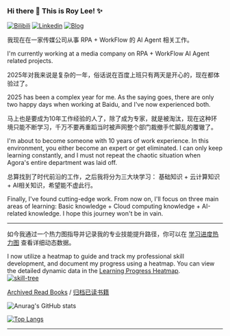 
### Hi there 👋 This is Roy Lee! ✨  


[![Bilibili](https://img.shields.io/badge/-Bilibili-00A1D6?style=flat&logo=bilibili&logoColor=white)](https://space.bilibili.com/776431) 
[![Linkedin](https://img.shields.io/badge/-LinkedIn-blue?style=flat&logo=Linkedin&logoColor=white)](https://www.linkedin.com/in/roy-lee-a2a612157/) 
[![Blog](https://img.shields.io/badge/-Blog-red?style=flat&logo=Blog&logoColor=white)](https://gou7ma7.github.io/)

我现在在一家传媒公司从事 RPA + WorkFlow 的 AI Agent 相关工作。

I'm currently working at a media company on RPA + WorkFlow AI Agent related projects.



2025年对我来说是复杂的一年，俗话说在百度上班只有两天是开心的，现在都体验过了。

2025 has been a complex year for me. As the saying goes, there are only two happy days when working at Baidu, and I've now experienced both.



马上也是要成为10年工作经验的人了，除了成为专家，就是被淘汰，现在这种环境只能不断学习，千万不要再重蹈当时被声网整个部门裁撤手忙脚乱的覆辙了。

I'm about to become someone with 10 years of work experience. In this environment, you either become an expert or get eliminated. I can only keep learning constantly, and I must not repeat the chaotic situation when Agora's entire department was laid off.



总算找到了时代前沿的工作，之后我将分为三大块学习： 基础知识 + 云计算知识 + AI相关知识，希望能不虚此行。

Finally, I've found cutting-edge work. From now on, I'll focus on three main areas of learning: Basic knowledge + Cloud computing knowledge + AI-related knowledge. I hope this journey won't be in vain.


---

如今我通过一个热力图指导并记录我的专业技能提升路径，你可以在 [学习进度热力图](https://gou7ma7.github.io/2025/02/05/heatmap/index/) 查看详细动态数据。

I now utilize a heatmap to guide and track my professional skill development, and document my progress using a heatmap. You can view the detailed dynamic data in the [Learning Progress Heatmap](https://gou7ma7.github.io/2025/02/05/heatmap/index/).  
<a href="https://gou7ma7.github.io/2025/02/05/heatmap/index/">
  ![skill-tree](https://gou7ma7.github.io/images/heatmap.png)
</a>




[Archived Read Books](https://gou7ma7.github.io/2025/04/24/career/Archived%20Read%20Books/) / [归档已读书籍](https://gou7ma7.github.io/2025/04/24/career/Archived%20Read%20Books/)


![Anurag's GitHub stats](https://github-readme-stats.vercel.app/api?username=gou7ma7&show_icons=true)

[![Top Langs](https://github-readme-stats.vercel.app/api/top-langs/?username=gou7ma7)](https://github.com/anuraghazra/github-readme-stats)

---
